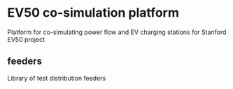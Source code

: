 # EV50 co-simulation platform

Platform for co-simulating power flow and EV charging stations for Stanford EV50 project

## feeders

Library of test distribution feeders
